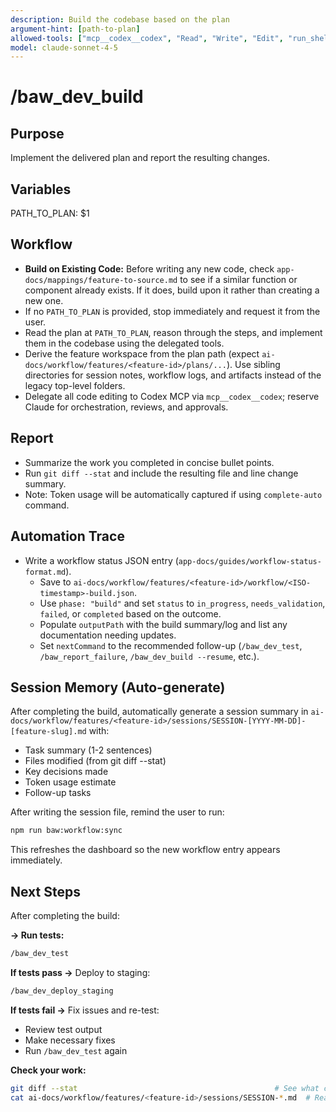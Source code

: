 ```yaml
---
description: Build the codebase based on the plan
argument-hint: [path-to-plan]
allowed-tools: ["mcp__codex__codex", "Read", "Write", "Edit", "run_shell_command", "Bash"]
model: claude-sonnet-4-5
---
```


# /baw_dev_build

## Purpose
Implement the delivered plan and report the resulting changes.

## Variables
PATH_TO_PLAN: $1

## Workflow
- **Build on Existing Code:** Before writing any new code, check `app-docs/mappings/feature-to-source.md` to see if a similar function or component already exists. If it does, build upon it rather than creating a new one.
- If no `PATH_TO_PLAN` is provided, stop immediately and request it from the user.
- Read the plan at `PATH_TO_PLAN`, reason through the steps, and implement them in the codebase using the delegated tools.
- Derive the feature workspace from the plan path (expect `ai-docs/workflow/features/<feature-id>/plans/...`). Use sibling
  directories for session notes, workflow logs, and artifacts instead of the legacy top-level folders.
- Delegate all code editing to Codex MCP via `mcp__codex__codex`; reserve Claude for orchestration, reviews, and approvals.

## Report
- Summarize the work you completed in concise bullet points.
- Run `git diff --stat` and include the resulting file and line change summary.
- Note: Token usage will be automatically captured if using `complete-auto` command.

## Automation Trace
- Write a workflow status JSON entry (`app-docs/guides/workflow-status-format.md`).
  - Save to `ai-docs/workflow/features/<feature-id>/workflow/<ISO-timestamp>-build.json`.
  - Use `phase: "build"` and set `status` to `in_progress`, `needs_validation`, `failed`, or `completed` based on the outcome.
  - Populate `outputPath` with the build summary/log and list any documentation needing updates.
  - Set `nextCommand` to the recommended follow-up (`/baw_dev_test`, `/baw_report_failure`, `/baw_dev_build --resume`, etc.).

## Session Memory (Auto-generate)
After completing the build, automatically generate a session summary in `ai-docs/workflow/features/<feature-id>/sessions/SESSION-[YYYY-MM-DD]-[feature-slug].md` with:
- Task summary (1-2 sentences)
- Files modified (from git diff --stat)
- Key decisions made
- Token usage estimate
- Follow-up tasks

After writing the session file, remind the user to run:
```bash
npm run baw:workflow:sync
```

This refreshes the dashboard so the new workflow entry appears immediately.

## Next Steps
After completing the build:

**→ Run tests:**
```bash
/baw_dev_test
```

**If tests pass →** Deploy to staging:
```bash
/baw_dev_deploy_staging
```

**If tests fail →** Fix issues and re-test:
- Review test output
- Make necessary fixes
- Run `/baw_dev_test` again

**Check your work:**
```bash
git diff --stat                                            # See what changed
cat ai-docs/workflow/features/<feature-id>/sessions/SESSION-*.md  # Read session summary
```
